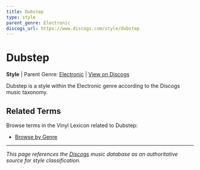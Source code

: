 ```yaml
---
title: Dubstep
type: style
parent_genre: Electronic
discogs_url: https://www.discogs.com/style/dubstep
---
```


# Dubstep

**Style** | Parent Genre: [Electronic](../genres/electronic.md) | [View on Discogs](https://www.discogs.com/style/dubstep)

Dubstep is a style within the Electronic genre according to the Discogs music taxonomy.

## Related Terms

Browse terms in the Vinyl Lexicon related to Dubstep:

- [Browse by Genre](../tags/genres.md)

---

*This page references the [Discogs](https://www.discogs.com/style/dubstep) music database as an authoritative source for style classification.*
